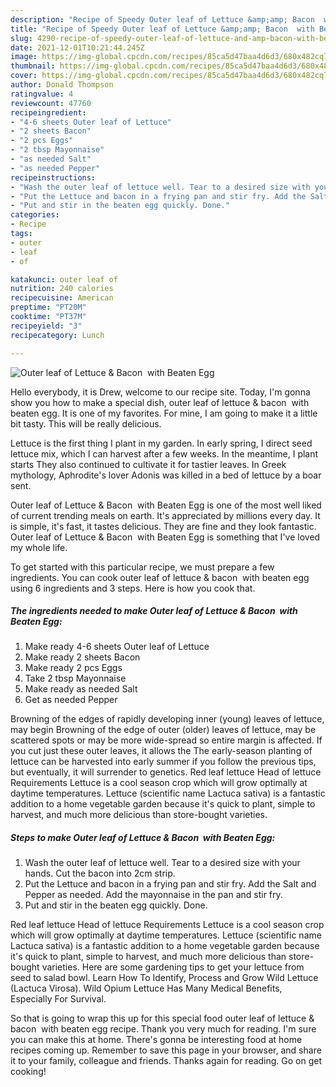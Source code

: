 ```yaml
---
description: "Recipe of Speedy Outer leaf of Lettuce &amp;amp; Bacon  with Beaten Egg"
title: "Recipe of Speedy Outer leaf of Lettuce &amp;amp; Bacon  with Beaten Egg"
slug: 4290-recipe-of-speedy-outer-leaf-of-lettuce-and-amp-bacon-with-beaten-egg
date: 2021-12-01T10:21:44.245Z
image: https://img-global.cpcdn.com/recipes/85ca5d47baa4d6d3/680x482cq70/outer-leaf-of-lettuce-bacon-with-beaten-egg-recipe-main-photo.jpg
thumbnail: https://img-global.cpcdn.com/recipes/85ca5d47baa4d6d3/680x482cq70/outer-leaf-of-lettuce-bacon-with-beaten-egg-recipe-main-photo.jpg
cover: https://img-global.cpcdn.com/recipes/85ca5d47baa4d6d3/680x482cq70/outer-leaf-of-lettuce-bacon-with-beaten-egg-recipe-main-photo.jpg
author: Donald Thompson
ratingvalue: 4
reviewcount: 47760
recipeingredient:
- "4-6 sheets Outer leaf of Lettuce"
- "2 sheets Bacon"
- "2 pcs Eggs"
- "2 tbsp Mayonnaise"
- "as needed Salt"
- "as needed Pepper"
recipeinstructions:
- "Wash the outer leaf of lettuce well. Tear to a desired size with your hands. Cut the bacon into 2cm strip."
- "Put the Lettuce and bacon in a frying pan and stir fry. Add the Salt and Pepper as needed. Add the mayonnaise in the pan and stir fry."
- "Put and stir in the beaten egg quickly. Done."
categories:
- Recipe
tags:
- outer
- leaf
- of

katakunci: outer leaf of 
nutrition: 240 calories
recipecuisine: American
preptime: "PT20M"
cooktime: "PT37M"
recipeyield: "3"
recipecategory: Lunch

---
```



![Outer leaf of Lettuce &amp; Bacon  with Beaten Egg](https://img-global.cpcdn.com/recipes/85ca5d47baa4d6d3/680x482cq70/outer-leaf-of-lettuce-bacon-with-beaten-egg-recipe-main-photo.jpg)

Hello everybody, it is Drew, welcome to our recipe site. Today, I'm gonna show you how to make a special dish, outer leaf of lettuce &amp; bacon  with beaten egg. It is one of my favorites. For mine, I am going to make it a little bit tasty. This will be really delicious.

Lettuce is the first thing I plant in my garden. In early spring, I direct seed lettuce mix, which I can harvest after a few weeks. In the meantime, I plant starts They also continued to cultivate it for tastier leaves. In Greek mythology, Aphrodite&#39;s lover Adonis was killed in a bed of lettuce by a boar sent.

Outer leaf of Lettuce &amp; Bacon  with Beaten Egg is one of the most well liked of current trending meals on earth. It's appreciated by millions every day. It is simple, it's fast, it tastes delicious. They are fine and they look fantastic. Outer leaf of Lettuce &amp; Bacon  with Beaten Egg is something that I've loved my whole life.


To get started with this particular recipe, we must prepare a few ingredients. You can cook outer leaf of lettuce &amp; bacon  with beaten egg using 6 ingredients and 3 steps. Here is how you cook that.

<!--inarticleads1-->

##### The ingredients needed to make Outer leaf of Lettuce &amp; Bacon  with Beaten Egg:

1. Make ready 4-6 sheets Outer leaf of Lettuce
1. Make ready 2 sheets Bacon
1. Make ready 2 pcs Eggs
1. Take 2 tbsp Mayonnaise
1. Make ready as needed Salt
1. Get as needed Pepper


Browning of the edges of rapidly developing inner (young) leaves of lettuce, may begin Browning of the edge of outer (older) leaves of lettuce, may be scattered spots or may be more wide-spread so entire margin is affected. If you cut just these outer leaves, it allows the The early-season planting of lettuce can be harvested into early summer if you follow the previous tips, but eventually, it will surrender to genetics. Red leaf lettuce Head of lettuce Requirements Lettuce is a cool season crop which will grow optimally at daytime temperatures. Lettuce (scientific name Lactuca sativa) is a fantastic addition to a home vegetable garden because it&#39;s quick to plant, simple to harvest, and much more delicious than store-bought varieties. 

<!--inarticleads2-->

##### Steps to make Outer leaf of Lettuce &amp; Bacon  with Beaten Egg:

1. Wash the outer leaf of lettuce well. Tear to a desired size with your hands. Cut the bacon into 2cm strip.
1. Put the Lettuce and bacon in a frying pan and stir fry. Add the Salt and Pepper as needed. Add the mayonnaise in the pan and stir fry.
1. Put and stir in the beaten egg quickly. Done.


Red leaf lettuce Head of lettuce Requirements Lettuce is a cool season crop which will grow optimally at daytime temperatures. Lettuce (scientific name Lactuca sativa) is a fantastic addition to a home vegetable garden because it&#39;s quick to plant, simple to harvest, and much more delicious than store-bought varieties. Here are some gardening tips to get your lettuce from seed to salad bowl. Learn How To Identify, Process and Grow Wild Lettuce (Lactuca Virosa). Wild Opium Lettuce Has Many Medical Benefits, Especially For Survival. 

So that is going to wrap this up for this special food outer leaf of lettuce &amp; bacon  with beaten egg recipe. Thank you very much for reading. I'm sure you can make this at home. There's gonna be interesting food at home recipes coming up. Remember to save this page in your browser, and share it to your family, colleague and friends. Thanks again for reading. Go on get cooking!
